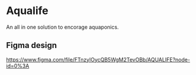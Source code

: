 # Aqualife
An all in one solution to encorage aquaponics.

## Figma design

https://www.figma.com/file/FTnzylOycQB5WgM2TevOBb/AQUALIFE?node-id=0%3A
